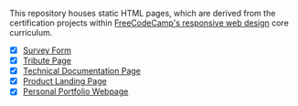 This repository houses static HTML pages, which are derived from the certification projects within [FreeCodeCamp's responsive web design](https://www.freecodecamp.org/learn/2022/responsive-web-design/) core curriculum.

- [x]  [Survey Form](https://www.freecodecamp.org/learn/2022/responsive-web-design/build-a-tribute-page-project/build-a-tribute-page)
- [x] [Tribute Page](https://www.freecodecamp.org/learn/2022/responsive-web-design/build-a-tribute-page-project/build-a-tribute-page)
- [x] [Technical Documentation Page](https://www.freecodecamp.org/learn/2022/responsive-web-design/build-a-technical-documentation-page-project/build-a-technical-documentation-page)
- [x] [Product Landing Page](https://www.freecodecamp.org/learn/2022/responsive-web-design/build-a-product-landing-page-project/build-a-product-landing-page)
- [x] [Personal Portfolio Webpage](https://www.freecodecamp.org/learn/2022/responsive-web-design/build-a-personal-portfolio-webpage-project/build-a-personal-portfolio-webpage)
